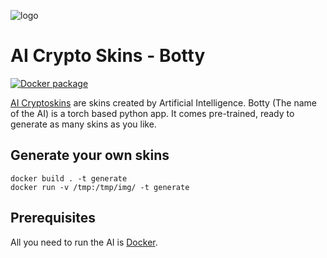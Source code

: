 ![logo](http://ai-cryptoskins.net/wp-content/uploads/2021/05/cropped-cropped-cropped-logo-1.png)
# AI Crypto Skins - Botty
[![Docker package](https://github.com/aymenfurter/ai-cryptoskins-botty/actions/workflows/python-package.yml/badge.svg)](https://github.com/aymenfurter/ai-cryptoskins-botty/actions/workflows/python-package.yml)

[AI Cryptoskins](http://ai-cryptoskins.net/) are skins created by Artificial Intelligence. Botty (The name of the AI) is a torch based python app. It comes pre-trained, ready to generate as many skins as you like.


## Generate your own skins
```
docker build . -t generate
docker run -v /tmp:/tmp/img/ -t generate
```

## Prerequisites
All you need to run the AI is [Docker](https://docs.docker.com/get-docker/).
